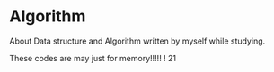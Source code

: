 # Algorithm
About Data structure and Algorithm written by myself while studying.

These codes are may just for memory!!!!! ! 21
